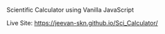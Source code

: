  Scientific Calculator using Vanilla JavaScript 
 
 Live Site: https://jeevan-skn.github.io/Sci_Calculator/
